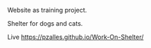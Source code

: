 Website as training project.

Shelter for dogs and cats.

Live https://pzalles.github.io/Work-On-Shelter/
